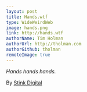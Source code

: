 ```yaml
---
layout: post
title: Hands.wtf
type: WideWeirdWeb
image: hands.png
link: http://hands.wtf
authorName: Tim Holman
authorUrl: http://tholman.com
authorGithub: tholman
remoteImage: true
---
```


_Hands hands hands._

By [Stink Digital](http://www.stinkdigital.com)
